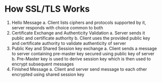 # How SSL/TLS Works
1. Hello Message
        a. Client lists ciphers and protocols supported by it, server responds with choice common to both 
2. Certificate Exchange and Authenticity Validation
        a. Server sends it public and certificate authority 
        b. Client uses the provided public key and certificate authority to validate authenticity of server
3. Public Key and Shared Session key exchange
        a. Client sends a message to server containing pre-master key secured using public key of server
        b. Pre-Master key is used to derive session key which is then used to encrypt subsequent messages
4. Finished Message
        a. Client and server send message to each other encrypted using shared session key 